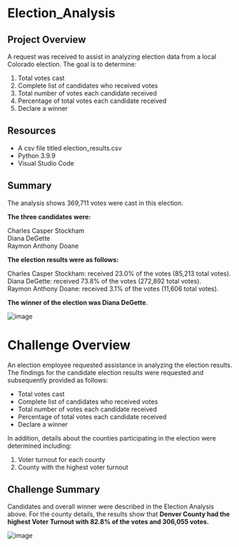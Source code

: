 # Election_Analysis

## Project Overview
A request was received to assist in analyzing election data from a local Colorado election. The goal is to determine:

  1. Total votes cast
  2. Complete list of candidates who received votes
  3. Total number of votes each candidate received
  4. Percentage of total votes each candidate received
  5. Declare a winner

## Resources
  - A csv file titled election_results.csv  
  - Python 3.9.9  
  - Visual Studio Code  

## Summary
The analysis shows 369,711 votes were cast in this election.

**The three candidates were:**  
  
  Charles Casper Stockham  
  Diana DeGette  
  Raymon Anthony Doane  
  
**The election results were as follows:**  
  
  Charles Casper Stockham: received 23.0% of the votes (85,213 total votes).  
  Diana DeGette: received 73.8% of the votes (272,892 total votes).  
  Raymon Anthony Doane: received 3.1% of the votes (11,606 total votes).  
 
 **The winner of the election was Diana DeGette**.   
 
![image](https://user-images.githubusercontent.com/95710184/149434606-9e99fcbe-9173-499c-8b2e-b9b0e5fa2168.png)

# Challenge Overview

An election employee requested assistance in analyzing the election results. The findings for the candidate election results were requested and subsequently provided as follows:

- Total votes cast  
- Complete list of candidates who received votes  
- Total number of votes each candidate received  
- Percentage of total votes each candidate received  
- Declare a winner  

In addition, details about the counties participating in the election were determined including:  

1. Voter turnout for each county
2. County with the highest voter turnout

## Challenge Summary  

Candidates and overall winner were described in the Election Analysis above. For the county details, the results show that 
**Denver County had the highest Voter Turnout with 82.8% of the votes and 306,055 votes.**

![image](https://user-images.githubusercontent.com/95710184/149438268-1412e860-6476-4b4b-9f59-89056118d526.png)


